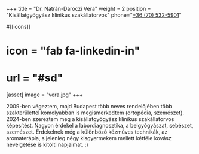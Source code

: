 +++
title = "Dr. Nátrán-Daróczi Vera"
weight = 2
position = "Kisállatgyógyász klinikus szakállatorvos"
phone="<a href='tel:+36-70-532-5901'>+36 (70) 532-5901<a>"

#[[icons]]
#  icon = "fab fa-linkedin-in"
#  url = "#sd"

[asset]
  image = "vera.jpg"
+++

2009-ben végeztem, majd Budapest több neves rendelőjében több szakterülettel komolyabban is megismerkedtem (ortopédia, szemészet). 2024-ben szereztem meg a kisállatgyógyász klinikus szakállatorvos képesítést. Nagyon érdekel a labordiagnosztika, a belgyógyászat, sebészet, szemészet. Érdekelnek még a különböző kézműves technikák, az aromaterápia, s jelenleg négy kisgyermekem mellett kétféle kovász nevelgetése is kitölti napjaimat. :)
